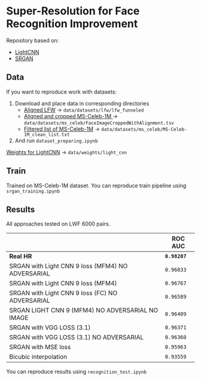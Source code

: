 # Super-Resolution for Face Recognition Improvement


Repository based on:
* [LightCNN](https://github.com/AlfredXiangWu/LightCNN)
* [SRGAN](https://github.com/aitorzip/PyTorch-SRGAN)


## Data

If you want to reproduce work with datasets:
1) Download and place data in corresponding directories
    * [Aligned LFW](http://vis-www.cs.umass.edu/lfw/lfw-funneled.tgz) -> `data/datasets/lfw/lfw_funneled`
    * [Aligned and cropped MS-Celeb-1M ](https://msceleb.blob.core.windows.net/msceleb-v1/FaceImageCroppedWithAlignment.tsv) -> `data/datasets/ms_celeb/FaceImageCroppedWithAlignment.tsv`
    * [Filtered list of MS-Celeb-1M](https://pan.baidu.com/s/1gfxB0iB) -> `data/datasets/ms_celeb/MS-Celeb-1M_clean_list.txt`
2) And run `dataset_preparing.ipynb`

[Weights for LightCNN](https://drive.google.com/file/d/0ByNaVHFekDPRWk5XUFRvTTRIVmc/view) -> `data/weights/light_cnn`

## Train

Trained on MS-Celeb-1M dataset. You can reproduce train pipeline using `srgan_training.ipynb`


## Results

All approaches tested on LWF 6000 pairs.

||ROC AUC|
|---|---|
|**Real HR**|**`0.98207`**|
|SRGAN with Light CNN 9 loss (MFM4) NO ADVERSARIAL|`0.96833`|
|SRGAN with Light CNN 9 loss (MFM4)|`0.96767`|
|SRGAN with Light CNN 9 loss (FC) NO ADVERSARIAL|`0.96589`|
|SRGAN LIGHT CNN 9 (MFM4) NO ADVERSARIAL NO IMAGE|`0.96409`|
|SRGAN with VGG LOSS (3.1)|`0.96371`|
|SRGAN with VGG LOSS (3.1) NO ADVERSARIAL|`0.96360`|
|SRGAN with MSE loss|`0.95963`|
|Bicubic interpolation|`0.93559`|

You can reproduce results using `recognition_test.ipynb`
